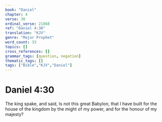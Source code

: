 ```yaml
---
book: "Daniel"
chapter: 4
verse: 30
ordinal_verse: 21868
ref: "Daniel 4:30"
translation: "KJV"
genre: "Major Prophet"
word_count: 33
topics: []
cross_references: []
grammar_tags: [question, negation]
thematic_tags: []
tags: ["Bible","KJV","Daniel"]
---
```


# Daniel 4:30

The king spake, and said, Is not this great Babylon, that I have built for the house of the kingdom by the might of my power, and for the honour of my majesty?
